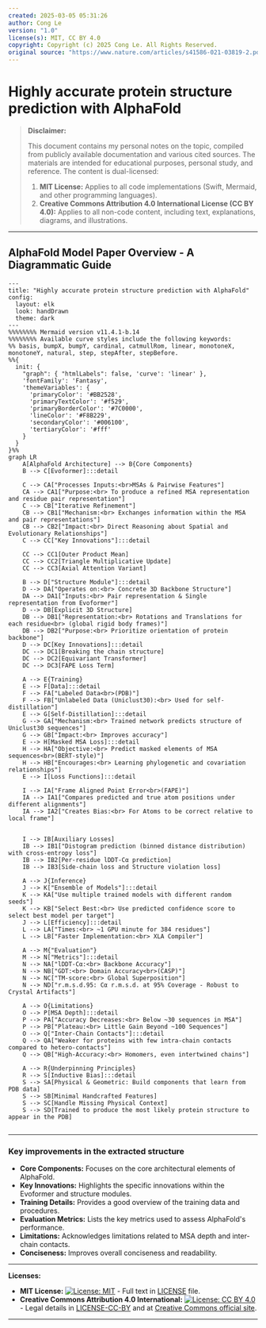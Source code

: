 ```yaml
---
created: 2025-03-05 05:31:26
author: Cong Le
version: "1.0"
license(s): MIT, CC BY 4.0
copyright: Copyright (c) 2025 Cong Le. All Rights Reserved.
original source: "https://www.nature.com/articles/s41586-021-03819-2.pdf"
---
```




# Highly accurate protein structure prediction with AlphaFold
> **Disclaimer:**
>
> This document contains my personal notes on the topic,
> compiled from publicly available documentation and various cited sources.
> The materials are intended for educational purposes, personal study, and reference.
> The content is dual-licensed:
> 1. **MIT License:** Applies to all code implementations (Swift, Mermaid, and other programming languages).
> 2. **Creative Commons Attribution 4.0 International License (CC BY 4.0):** Applies to all non-code content, including text, explanations, diagrams, and illustrations.
---


## AlphaFold Model Paper Overview - A Diagrammatic Guide 


```mermaid
---
title: "Highly accurate protein structure prediction with AlphaFold"
config:
  layout: elk
  look: handDrawn
  theme: dark
---
%%%%%%%% Mermaid version v11.4.1-b.14
%%%%%%%% Available curve styles include the following keywords:
%% basis, bumpX, bumpY, cardinal, catmullRom, linear, monotoneX, monotoneY, natural, step, stepAfter, stepBefore.
%%{
  init: {
    "graph": { "htmlLabels": false, 'curve': 'linear' },
    'fontFamily': 'Fantasy',
    'themeVariables': {
      'primaryColor': '#BB2528',
      'primaryTextColor': '#f529',
      'primaryBorderColor': '#7C0000',
      'lineColor': '#F8B229',
      'secondaryColor': '#006100',
      'tertiaryColor': '#fff'
    }
  }
}%%
graph LR
    A[AlphaFold Architecture] --> B{Core Components}
    B --> C[Evoformer]:::detail

    C --> CA["Processes Inputs:<br>MSAs & Pairwise Features"]
    CA --> CA1["Purpose:<br> To produce a refined MSA representation and residue pair representation"]
    C --> CB["Iterative Refinement"]
    CB --> CB1["Mechanism:<br> Exchanges information within the MSA and pair representations"]
    CB --> CB2["Impact:<br> Direct Reasoning about Spatial and Evolutionary Relationships"]
    C --> CC["Key Innovations"]:::detail

    CC --> CC1[Outer Product Mean]
    CC --> CC2[Triangle Multiplicative Update]
    CC --> CC3[Axial Attention Variant]

    B --> D["Structure Module"]:::detail
    D --> DA["Operates on:<br> Concrete 3D Backbone Structure"]
    DA --> DA1["Inputs:<br> Pair representation & Single representation from Evoformer"]
    D --> DB[Explicit 3D Structure]
    DB --> DB1["Representation:<br> Rotations and Translations for each residue<br> (global rigid body frames)"]
    DB --> DB2["Purpose:<br> Prioritize orientation of protein backbone"]
    D --> DC[Key Innovations]:::detail
    DC --> DC1[Breaking the chain structure]
    DC --> DC2[Equivariant Transformer]
    DC --> DC3[FAPE Loss Term]

    A --> E{Training}
    E --> F[Data]:::detail
    F --> FA["Labeled Data<br>(PDB)"]
    F --> FB["Unlabeled Data (Uniclust30):<br> Used for self-distillation"]
    E --> G[Self-Distillation]:::detail
    G --> GA["Mechanism:<br> Trained network predicts structure of Uniclust30 sequences"]
    G --> GB["Impact:<br> Improves accuracy"]
    E --> H[Masked MSA Loss]:::detail
    H --> HA["Objective:<br> Predict masked elements of MSA sequences<br>(BERT-style)"]
    H --> HB["Encourages:<br> Learning phylogenetic and covariation relationships"]
    E --> I[Loss Functions]:::detail
    
    I --> IA["Frame Aligned Point Error<br>(FAPE)"]
    IA --> IA1["Compares predicted and true atom positions under different alignments"]
    IA --> IA2["Creates Bias:<br> For Atoms to be correct relative to local frame"]
    
    
    I --> IB[Auxiliary Losses]
    IB --> IB1["Distogram prediction (binned distance distribution) with cross-entropy loss"]
    IB --> IB2[Per-residue lDDT-Cα prediction]
    IB --> IB3[Side-chain loss and Structure violation loss]

    A --> J{Inference}
    J --> K["Ensemble of Models"]:::detail
    K --> KA["Use multiple trained models with different random seeds"]
    K --> KB["Select Best:<br> Use predicted confidence score to select best model per target"]
    J --> L[Efficiency]:::detail
    L --> LA["Times:<br> ~1 GPU minute for 384 residues"]
    L --> LB["Faster Implementation:<br> XLA Compiler"]

    A --> M{"Evaluation"}
    M --> N["Metrics"]:::detail
    N --> NA["lDDT-Cα:<br> Backbone Accuracy"]
    N --> NB["GDT:<br> Domain Accuracy<br>(CASP)"]
    N --> NC["TM-score:<br> Global Superposition"]
    N --> ND["r.m.s.d.95: Cα r.m.s.d. at 95% Coverage - Robust to Crystal Artifacts"]

    A --> O{Limitations}
    O --> P[MSA Depth]:::detail
    P --> PA["Accuracy Decreases:<br> Below ~30 sequences in MSA"]
    P --> PB["Plateau:<br> Little Gain Beyond ~100 Sequences"]
    O --> Q["Inter-Chain Contacts"]:::detail
    Q --> QA["Weaker for proteins with few intra-chain contacts compared to hetero-contacts"]
    Q --> QB["High-Accuracy:<br> Homomers, even intertwined chains"]

    A --> R{Underpinning Principles}
    R --> S[Inductive Bias]:::detail
    S --> SA[Physical & Geometric: Build components that learn from PDB data]
    S --> SB[Minimal Handcrafted Features]
    S --> SC[Handle Missing Physical Context]
    S --> SD[Trained to produce the most likely protein structure to appear in the PDB]
    
```

----


### Key improvements in the extracted structure

*   **Core Components:** Focuses on the core architectural elements of AlphaFold.
*   **Key Innovations:** Highlights the specific innovations within the Evoformer and structure modules.
*   **Training Details:** Provides a good overview of the training data and procedures.
*   **Evaluation Metrics:** Lists the key metrics used to assess AlphaFold's performance.
*   **Limitations:** Acknowledges limitations related to MSA depth and inter-chain contacts.
*    **Conciseness:** Improves overall conciseness and readability.





---
**Licenses:**

- **MIT License:**  [![License: MIT](https://img.shields.io/badge/License-MIT-yellow.svg)](LICENSE) - Full text in [LICENSE](LICENSE) file.
- **Creative Commons Attribution 4.0 International:** [![License: CC BY 4.0](https://licensebuttons.net/l/by/4.0/88x31.png)](LICENSE-CC-BY) - Legal details in [LICENSE-CC-BY](LICENSE-CC-BY) and at [Creative Commons official site](http://creativecommons.org/licenses/by/4.0/).

---